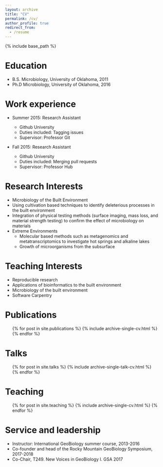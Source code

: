 ```yaml
---
layout: archive
title: "CV"
permalink: /cv/
author_profile: true
redirect_from:
  - /resume
---
```


{% include base_path %}

Education
======
* B.S. Microbiology, University of Oklahoma, 2011
* Ph.D Microbiology, University of Oklahoma, 2016

Work experience
======
* Summer 2015: Research Assistant
  * Github University
  * Duties included: Tagging issues
  * Supervisor: Professor Git

* Fall 2015: Research Assistant
  * Github University
  * Duties included: Merging pull requests
  * Supervisor: Professor Hub
  
Research Interests
======
* Microbiology of the Built Environment
 * Using cultivation based techniques to identify deleterious processes in the built environment
 * Integration of physical testing methods (surface imaging, mass loss, and material strength testing) to confirm the effect of microbiology on materials
* Extreme Environments
  * Molecular based methods such as metagenomics and metatranscriptomics to investigate hot springs and alkaline lakes
  * Growth of microorganisms from the subsurface

Teaching Interests
======
* Reproducible research
* Applications of bioinformatics to the built environment
* Microbiology of the built environment
* Software Carpentry


Publications
======
  <ul>{% for post in site.publications %}
    {% include archive-single-cv.html %}
  {% endfor %}</ul>
  
Talks
======
  <ul>{% for post in site.talks %}
    {% include archive-single-talk-cv.html %}
  {% endfor %}</ul>
  
Teaching
======
  <ul>{% for post in site.teaching %}
    {% include archive-single-cv.html %}
  {% endfor %}</ul>
  
Service and leadership
======
* Instructor: International GeoBiology summer course, 2013-2016
* Co-founder and head of the Rocky Mountain GeoBiology Symposium, 2017-2018
* Co-Chair, T249. New Voices in GeoBiology I. GSA 2017
